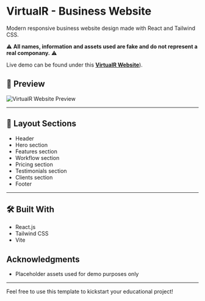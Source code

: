 # VirtualR - Business Website 

Modern responsive business website design made with React and Tailwind CSS.

⚠️ **All names, information and assets used are fake and do not represent a real componany.** ⚠️

Live demo can be found under this [**VirtualR Website**]([https://ashokkdeveloper-virtuarwebsite.netlify.app/)).

## 📸 Preview

![VirtualR Website Preview](https://github.com/user-attachments/assets/b014a584-aea9-45a4-8ac7-d14fb98476e0)



---

## 📐 Layout Sections
- Header
- Hero section
- Features section
- Workflow section
- Pricing section
- Testimonials section
- Clients section
- Footer

---

## 🛠️ Built With

- React.js
- Tailwind CSS
- Vite

## Acknowledgments
- Placeholder assets used for demo purposes only

---
Feel free to use this template to kickstart your educational project!
